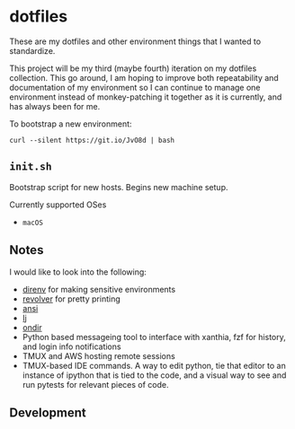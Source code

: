 # dotfiles

These are my dotfiles and other environment things that I wanted to standardize.

This project will be my third (maybe fourth) iteration on my dotfiles collection. This go around, I am hoping to improve
both repeatability and documentation of my environment so I can continue to manage one environment instead of
monkey-patching it together as it is currently, and has always been for me.


To bootstrap a new environment:
    
    curl --silent https://git.io/JvO8d | bash

## `init.sh`

Bootstrap script for new hosts. Begins new machine setup.

Currently supported OSes

- `macOS`

## Notes

I would like to look into the following:

- [direnv](https://direnv.net/) for making sensitive environments
- [revolver](https://github.com/molovo/revolver) for pretty printing
- [ansi](https://github.com/fidian/ansi)
- [lj](https://github.com/molovo/lumberjack)
- [ondir](https://github.com/alecthomas/ondir)
- Python based messageing tool to interface with xanthia, fzf for history, and login info notifications
- TMUX and AWS hosting remote sessions
- TMUX-based IDE commands. A way to edit python, tie that editor to an instance of ipython that is tied to the code,
  and a visual way to see and run pytests for relevant pieces of code.

## Development
